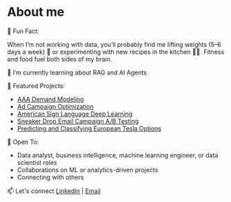 # About me

🧠 Fun Fact:

When I’m not working with data, you’ll probably find me lifting weights (5–6 days a week) 💪 or experimenting with new recipes in the kitchen 👨‍🍳. Fitness and food fuel both sides of my brain.

🌱 I’m currently learning about RAG and AI Agents

📌 Featured Projects:
- [AAA Demand Modeling](https://github.com/ssithimo/aaa-demand-modeling) 
- [Ad Campaign Optimization](https://github.com/ssithimo/ad-campaign-optimization)
- [American Sign Language Deep Learning](https://github.com/ssithimo/deep-learning-asl)
- [Sneaker Drop Email Campaign A/B Testing](https://github.com/ssithimo/sneaker-drop-campaign)
- [Predicting and Classifying European Tesla Options](https://github.com/ssithimo/tesla-options-ml)

🚀 Open To:
- Data analyst, business intelligence, machine learning engineer, or data scientist roles
- Collaborations on ML or analytics-driven projects
- Connecting with others

📫 Let's connect [LinkedIn](https://www.linkedin.com/in/samsithimolada/) | [Email](mailto:sam.sithimolada.2024@marshall.usc.edu)
